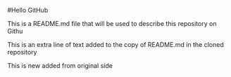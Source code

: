 #Hello GitHub

This is a README.md file that will be used to describe this repository on Githu

This is an extra line of text added to the copy of README.md in the cloned repository

This is new added from original side
